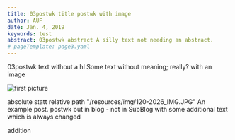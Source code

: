 ```yaml
---
title: 03postwk title postwk with image
author: AUF
date: Jan. 4, 2019
keywords: test
abstract: 03postwk abstract A silly text not needing an abstract.
# pageTemplate: page3.yaml
---
```


03postwk text without a hl Some text without meaning; really? with an image 

![first picture ]( /home/frank/Workspace11/ssg/docs/site/dough/resources/img/120-2026_IMG.JPG  "Logo Title Text 1")

 <!-- ![first picture ]( ../resources/img/120-2026_IMG.JPG  "Logo Title Text 1")  -->

absolute statt relative path "/resources/img/120-2026_IMG.JPG"
  An example post.  postwk but in blog - not in SubBlog
with some additional text 
which is always changed  

addition
